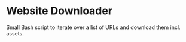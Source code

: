 # Website Downloader

Small Bash script to iterate over a list of URLs and download them incl. assets.